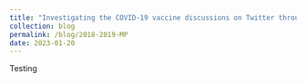 ```yaml
---
title: "Investigating the COVID-19 vaccine discussions on Twitter through a multilayer network-based approach"
collection: blog
permalink: /blog/2018-2019-MP
date: 2023-01-20
---
```

Testing